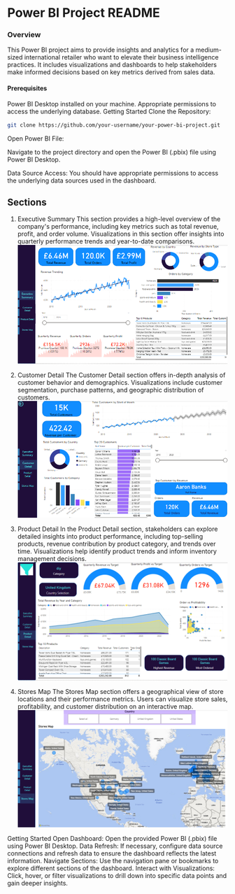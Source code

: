 # Power BI Project README
### Overview
This Power BI project aims to provide insights and analytics for a medium-sized international retailer who want to elevate their business intelligence practices. It includes visualizations and dashboards to help stakeholders make informed decisions based on key metrics derived from sales data.

#### Prerequisites
Power BI Desktop installed on your machine.
Appropriate permissions to access the underlying database.
Getting Started
Clone the Repository:


```bash
git clone https://github.com/your-username/your-power-bi-project.git
```
Open Power BI File:

Navigate to the project directory and open the Power BI (.pbix) file using Power BI Desktop.

Data Source Access: You should have appropriate permissions to access the underlying data sources used in the dashboard.
## Sections
1. Executive Summary
This section provides a high-level overview of the company's performance, including key metrics such as total revenue, profit, and order volume. Visualizations in this section offer insights into quarterly performance trends and year-to-date comparisons.
![Alt text](<Executive Summary.png>)


2. Customer Detail
The Customer Detail section offers in-depth analysis of customer behavior and demographics. Visualizations include customer segmentation, purchase patterns, and geographic distribution of customers.
![Alt text](<Customer Detail.png>)

3. Product Detail
In the Product Detail section, stakeholders can explore detailed insights into product performance, including top-selling products, revenue contribution by product category, and trends over time. Visualizations help identify product trends and inform inventory management decisions.
![Alt text](<Product Detail.png>)

4. Stores Map
The Stores Map section offers a geographical view of store locations and their performance metrics. Users can visualize store sales, profitability, and customer distribution on an interactive map.
![Alt text](<Stores map.png>)

Getting Started
Open Dashboard: Open the provided Power BI (.pbix) file using Power BI Desktop.
Data Refresh: If necessary, configure data source connections and refresh data to ensure the dashboard reflects the latest information.
Navigate Sections: Use the navigation pane or bookmarks to explore different sections of the dashboard.
Interact with Visualizations: Click, hover, or filter visualizations to drill down into specific data points and gain deeper insights.

